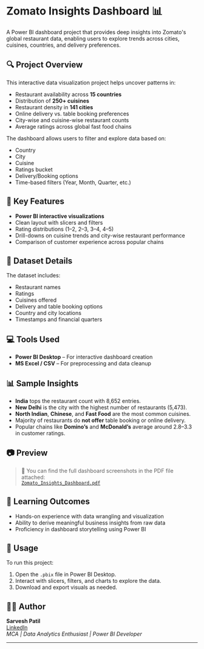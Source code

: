 # Zomato Insights Dashboard 📊

A Power BI dashboard project that provides deep insights into Zomato's global restaurant data, enabling users to explore trends across cities, cuisines, countries, and delivery preferences.

## 🔍 Project Overview

This interactive data visualization project helps uncover patterns in:

- Restaurant availability across **15 countries**
- Distribution of **250+ cuisines**
- Restaurant density in **141 cities**
- Online delivery vs. table booking preferences
- City-wise and cuisine-wise restaurant counts
- Average ratings across global fast food chains

The dashboard allows users to filter and explore data based on:
- Country
- City
- Cuisine
- Ratings bucket
- Delivery/Booking options
- Time-based filters (Year, Month, Quarter, etc.)

## 📌 Key Features

- **Power BI interactive visualizations**
- Clean layout with slicers and filters
- Rating distributions (1–2, 2–3, 3–4, 4–5)
- Drill-downs on cuisine trends and city-wise restaurant performance
- Comparison of customer experience across popular chains

## 📂 Dataset Details

The dataset includes:
- Restaurant names
- Ratings
- Cuisines offered
- Delivery and table booking options
- Country and city locations
- Timestamps and financial quarters

## 💻 Tools Used

- **Power BI Desktop** – For interactive dashboard creation
- **MS Excel / CSV** – For preprocessing and data cleanup 

## 📊 Sample Insights

- **India** tops the restaurant count with 8,652 entries.
- **New Delhi** is the city with the highest number of restaurants (5,473).
- **North Indian**, **Chinese**, and **Fast Food** are the most common cuisines.
- Majority of restaurants do **not offer** table booking or online delivery.
- Popular chains like **Domino’s** and **McDonald’s** average around 2.8–3.3 in customer ratings.

## 📷 Preview

> 📎 You can find the full dashboard screenshots in the PDF file attached:  
> [`Zomato_Insights_Dashboard.pdf`](Zomato_Insights_Dashboard.pdf)

## 🧠 Learning Outcomes

- Hands-on experience with data wrangling and visualization
- Ability to derive meaningful business insights from raw data
- Proficiency in dashboard storytelling using Power BI

## 📎 Usage

To run this project:
1. Open the `.pbix` file in Power BI Desktop.
2. Interact with slicers, filters, and charts to explore the data.
3. Download and export visuals as needed.

## 🙋‍♂️ Author

**Sarvesh Patil**  
[LinkedIn](https://www.linkedin.com/in/sarveshpatil)  
*MCA | Data Analytics Enthusiast | Power BI Developer*

---

